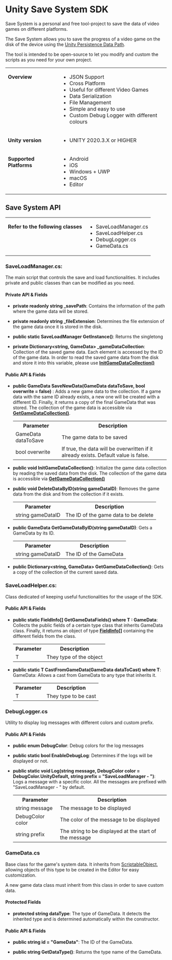 # Unity Save System SDK

Save System  is a personal and free tool-project to save the data of video games on different platforms.

The Save System allows you to save the progress of a video game on the disk of the device using the
[Unity Persistence Data Path](https://docs.unity3d.com/6000.0/Documentation/ScriptReference/Application-persistentDataPath.html).

The tool is intended to be open-source to let you modify and custom the scripts as you need for your own project.

<table>
    <tbody style="text-align:center;">
        <tr>
            <td valign="top" style="text-align:left;">
                <p style="max-width:100%;"><b>Overview</b></p>
            </td>
            <td style="text-align:left;">
                <ul>
                    <li>JSON Support</li>
                    <li>Cross Platform</li>
                    <li>Useful for different Video Games</li>
                    <li>Data Serialization</li>
                    <li>File Management</li>
                    <li>Simple and easy to use</li>
                    <li>Custom Debug Logger with different colours</li>
                </ul>
            </td>
            <tr>
                <td valign="top" style="text-align:left;">
                    <p style="max-width:100%;"><b>Unity version</b></p>
                </td>
                <td style="text-align:left;">
                    <ul>
                        <li>UNITY 2020.3.X or HIGHER </li>
                    </ul>
                </td>
            </tr>
            <tr>
                <td valign="top" style="text-align:left;">
                <p style="max-width:100%;"><b>Supported Platforms</b></p>
                </td>
                <td style="text-align:left;">
                    <ul>
                        <li>Android</li>
                        <li>iOS</li>
                        <li>Windows + UWP</li>
                        <li>macOS</li>
                        <li>Editor</li>
                    </ul>
                </td>
            </tr>
        </tr>
    </tbody>
</table>

## Save System API


<table>
    <tbody style="text-align:center;">
            <td valign="top" style="text-align:left;">
                <p style="max-width:100%;"><b>Refer to the following classes</b></p>
            </td>
            <td style = "text-align: left;">
                <ul>
                    <li>SaveLoadManager.cs</li>
                    <li>SaveLoadHelper.cs</li>
                    <li>DebugLogger.cs</li>
                    <li>GameData.cs</li>
                </ul>
            </td>
    </tbody>
</table>

### **SaveLoadManager.cs**:
The main script that controls the save and load functionalities. It includes private and public classes than can be modified as you need.

#### Private API & Fields
- **private readonly string _savePath**:  Contains the information of the path where the game data will be stored.

- **private readonly string _fileExtension**: Determines the file extension of the game data once it is stored in the disk.

- **public static SaveLoadManager GetInstance()**: Returns the singletong

- **private Dictionary<string, GameData> _gameDataCollection**: Collection of the saved game data. Each element is accessed by the ID of the game data. In order to read the saved game data from the disk and store it into this variable, please use [**InitGameDataCollection()**](#init_collection)

#### Public API & Fields
- <a name = "save_data"> **public GameData SaveNewData(GameData dataToSave, bool overwrite = false)** </a>: Adds a new game data to the collection. If a game data with the same ID already exists, a new one will be created with a different ID. Finally, it returns a copy of the final GameData that was stored. The collection of the game data is accessible via [**GetGameDataCollection()**](#get_collection).

    <table>
        <tr>
            <th>Parameter</th>
            <th>Description</th>
        </tr>
        <tr>
            <td>GameData dataToSave</td>
            <td>The game data to be saved</td>
        </tr>
        <tr>
            <td>bool overwrite</td>
            <td>If true, the data will be overwritten if it already exists. Default value is false.</td>
        </tr>
    </table>

- <a name="init_collection">**public void InitGameDataCollection()**</a>: Initialize the game data collection by reading the saved data from the disk. The collection of the game data is accessible via [**GetGameDataCollection()**](#get_collection)

- <a name = "delete_data"> **public void DeleteDataByID(string gameDataID)**</a>: Removes the game data from the disk and from the collection if it exists.

    <table>
        <tr>
            <th>Parameter</th>
            <th>Description</th>
        </tr>
        <tr>
            <td>string gameDataID</td>
            <td>The ID of the game data to be delete</td>
        </tr>
    </table>

- <a name = "get_data"> **public GameData GetGameDataByID(string gameDataID)**</a>: Gets a GameData by its ID.

    <table>
        <tr>
            <th>Parameter</th>
            <th>Description</th>
        </tr>
        <tr>
            <td>string gameDataID</td>
            <td>The ID of the GameData</td>
        </tr>
    </table>

- <a name = "get_data"> **public Dictionary<string, GameData> GetGameDataCollection()**</a>: Gets a copy of the collection of the current saved data.

### **SaveLoadHelper.cs**:
Class dedicated of keeping useful functionalities for the usage of the SDK. 

#### Public API & Fields
- <a name = "get_fields"> **public static FieldInfo[] GetGameDataFields<T>() where T : GameData</a>**: Collects the public fields of a certain type class that inherits GameData class. Finally, it returns an object of type [**FieldInfo[]**](https://docs.unity3d.com/6000.0/Documentation/ScriptReference/PropertyDrawer-fieldInfo.html) containing the different fields from the class. 

    <table>
        <tr>
            <th>Parameter</th>
            <th>Description</th>
        </tr>
        <tr>
            <td>T</td>
            <td>They type of the object</td>
        </tr>
    </table>

- <a name = "cast_game_data">**public static T CastFromGameData<T>(GameData dataToCast) where T**: GameData</a>: Allows a cast from GameData to any type that inherits it. 

    <table>
        <tr>
            <th>Parameter</th>
            <th>Description</th>
        </tr>
        <tr>
            <td>T</td>
            <td>They type to be cast</td>
        </tr>
    </table>

### DebugLogger.cs
Utility to display log messages with different colors and custom prefix.

#### Public API & Fields

- **public enum DebugColor**: Debug colors for the log messages
- **public static bool EnableDebugLog**: Determines if the logs will be displayed or not.  

- <a name = "debug_log">**public static void Log(string message, DebugColor color = DebugColor.UnityDefault, string prefix = "SaveLoadManager - ")**</a>: Logs a message with a specific color. All the messages are prefixed with "SaveLoadManager - " by default.

    <table>
        <tr>
            <th>Parameter</th>
            <th>Description</th>
        </tr>
        <tr>
            <td>string message</td>
            <td>The message to be displayed</td>
        </tr>
        <tr>
            <td>DebugColor color</td>
            <td>The color of the message to be displayed</td>
        </tr>
        <tr>
            <td>string prefix</td>
            <td>The string to be displayed at the start of the message</td>
        </tr>
    </table>

### <a name = "game_data"></a>GameData.cs
Base class for the game's system data. It inherits from [ScriptableObject](https://docs.unity3d.com/Manual/class-ScriptableObject.html), allowing objects of this type to be created in the Editor for easy customization.

A new game data class must inherit from this class in order to save custom data.

#### Protected Fields
- **protected string dataType**:  The type of GameData. It detects the inherited type and is determined automatically within the constructor.

#### Public API & Fields
- **public string id = "GameData"**: The ID of the GameData. 

- **public string GetDataType()**: Returns the type name of the GameData.